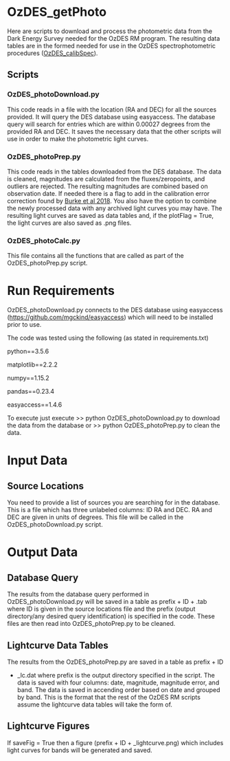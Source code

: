 # OzDES_getPhoto
Here are scripts to download and process the photometric data from the
Dark Energy Survey needed for the OzDES RM program.  The resulting data
tables are in the formed needed for use in the OzDES spectrophotometric 
procedures ([OzDES_calibSpec](https://github.com/jhoormann/OzDES_calibSpec)).

## Scripts

### OzDES_photoDownload.py
This code reads in a file with the location (RA and DEC) for all the
sources provided.  It will query the DES database using easyaccess. The
database query will search for entries which are within 0.00027 degrees
from the provided RA and DEC. It saves the necessary data that the other
scripts will use in order to make the photometric light curves.

### OzDES_photoPrep.py
This code reads in the tables downloaded from the DES database.  The data is 
cleaned, magnitudes are calculated from the fluxes/zeropoints, and outliers
are rejected.  The resulting magnitudes are combined based on observation date.
If needed there is a flag to add in the calibration error correction found by
[Burke et al 2018](https://ui.adsabs.harvard.edu/abs/2018AJ....155...41B/abstract).
You also have the option to combine the newly processed data with any archived 
light curves you may have.  The resulting light curves are saved as data tables
and, if the plotFlag = True, the light curves are also saved as .png files.

### OzDES_photoCalc.py
This file contains all the functions that are called as part of the OzDES_photoPrep.py
script.

# Run Requirements
OzDES_photoDownload.py connects to the DES database using easyaccess
(https://github.com/mgckind/easyaccess) which will need to be installed
prior to use.

The code was tested using the following (as stated in requirements.txt)

python==3.5.6

matplotlib==2.2.2

numpy==1.15.2

pandas==0.23.4

easyaccess==1.4.6

To execute just execute >> python OzDES_photoDownload.py to download the data from the database or >> python OzDES_photoPrep.py to clean the data.

# Input Data

## Source Locations
You need to provide a list of sources you are searching for in the
database.  This is a file which has three unlabeled columns: ID RA and
DEC.  RA and DEC are given in units of degrees.  This file will be
called in the OzDES_photoDownload.py script.

# Output Data

## Database Query
The results from the database query performed in OzDES_photoDownload.py
will be saved in a table as prefix + ID + .tab where ID is given in the
source locations file and the prefix (output directory/any desired query
identification) is specified in the code.  These files are then read into
OzDES_photoPrep.py to be cleaned.

## Lightcurve Data Tables
The results from the OzDES_photoPrep.py are saved in a table as prefix + ID
+ \_lc.dat where prefix is the output directory specified in the script.
The data is saved with four columns: date, magnitude, magnitude error, and
band.  The data is saved in accending order based on date and grouped by band.
This is the format that the rest of the OzDES RM scripts assume the lightcurve
data tables will take the form of.

## Lightcurve Figures
If saveFig = True then a figure (prefix + ID + \_lightcurve.png) which includes 
light curves for bands will be generated and saved.
